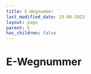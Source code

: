 ```yaml
---
title: E-Wegnummer
last_modified_date: 19-09-2023
layout: page
parent: E
has_children: false
---
```


E-Wegnummer
===========

